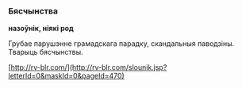 ### Бясчынства
**назоўнік, ніякі род**

Грубае парушэнне грамадскага парадку, скандальныя паводзіны. Тварыць бясчынствы.

<a rel="author">[http://rv-blr.com/](http://rv-blr.com/slounik.jsp?letterId=0&maskId=0&pageId=470)</a>
